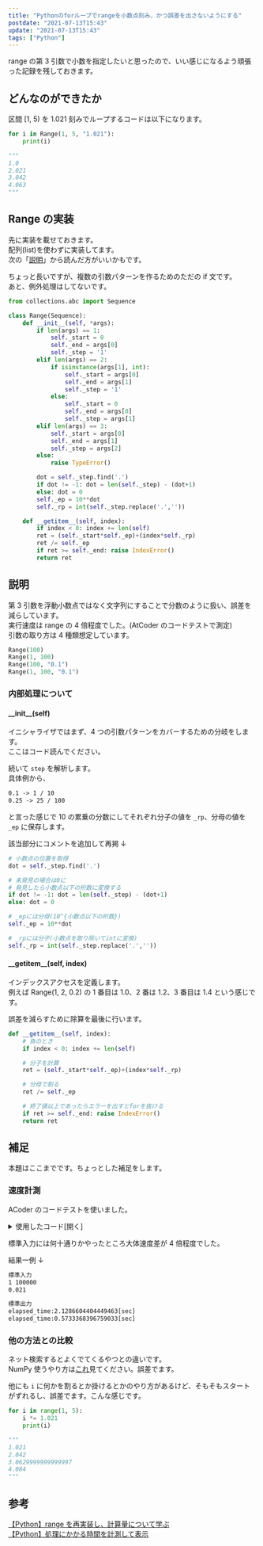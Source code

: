 ```yaml
---
title: "Pythonのforループでrangeを小数点刻み、かつ誤差を出さないようにする"
postdate: "2021-07-13T15:43"
update: "2021-07-13T15:43"
tags: ["Python"]
---
```


range の第 3 引数で小数を指定したいと思ったので、いい感じになるよう頑張った記録を残しておきます。

## どんなのができたか

<!-- textlint-disable ja-spacing/ja-no-space-around-parentheses, ja-technical-writing/no-unmatched-pair -->

区間 [1, 5) を 1.021 刻みでループするコードは以下になります。

<!-- textlint-enable ja-spacing/ja-no-space-around-parentheses, ja-technical-writing/no-unmatched-pair -->

```python
for i in Range(1, 5, "1.021"):
    print(i)

"""
1.0
2.021
3.042
4.063
"""
```

## Range の実装

先に実装を載せておきます。  
配列(list)を使わずに実装してます。  
次の「[説明](#toc_headline_3)」から読んだ方がいいかもです。

ちょっと長いですが、複数の引数パターンを作るためのただの if 文です。  
あと、例外処理はしてないです。

```python
from collections.abc import Sequence

class Range(Sequence):
    def __init__(self, *args):
        if len(args) == 1:
            self._start = 0
            self._end = args[0]
            self._step = '1'
        elif len(args) == 2:
            if isinstance(args[1], int):
                self._start = args[0]
                self._end = args[1]
                self._step = '1'
            else:
                self._start = 0
                self._end = args[0]
                self._step = args[1]
        elif len(args) == 3:
            self._start = args[0]
            self._end = args[1]
            self._step = args[2]
        else:
            raise TypeError()

        dot = self._step.find('.')
        if dot != -1: dot = len(self._step) - (dot+1)
        else: dot = 0
        self._ep = 10**dot
        self._rp = int(self._step.replace('.',''))

    def __getitem__(self, index):
        if index < 0: index += len(self)
        ret = (self._start*self._ep)+(index*self._rp)
        ret /= self._ep
        if ret >= self._end: raise IndexError()
        return ret
```

## 説明

第 3 引数を浮動小数点ではなく文字列にすることで分数のように扱い、誤差を減らしています。  
実行速度は range の 4 倍程度でした。(AtCoder のコードテストで測定)  
引数の取り方は 4 種類想定しています。

```python
Range(100)
Range(1, 100)
Range(100, "0.1")
Range(1, 100, "0.1")
```

### 内部処理について

#### \_\_init\_\_(self)

イニシャライザではまず、4 つの引数パターンをカバーするための分岐をします。  
ここはコード読んでください。

続いて `step` を解析します。  
具体例から、

```txt
0.1 -> 1 / 10
0.25 -> 25 / 100
```

と言った感じで 10 の累乗の分数にしてそれぞれ分子の値を `_rp`、分母の値を `_ep` に保存します。

該当部分にコメントを追加して再掲 ↓

```python
# 小数点の位置を取得
dot = self._step.find('.')

# 未発見の場合は0に
# 発見したら小数点以下の桁数に変換する
if dot != -1: dot = len(self._step) - (dot+1)
else: dot = 0

# _epには分母(10^{小数点以下の桁数})
self._ep = 10**dot

# _rpには分子(小数点を取り除いてintに変換)
self._rp = int(self._step.replace('.',''))
```

#### \_\_getitem\_\_(self, index)

インデックスアクセスを定義します。  
例えば Range(1, 2, 0.2) の 1 番目は 1.0、2 番は 1.2、3 番目は 1.4 という感じです。

誤差を減らすために除算を最後に行います。

```python
def __getitem__(self, index):
    # 負のとき
    if index < 0: index += len(self)

    # 分子を計算
    ret = (self._start*self._ep)+(index*self._rp)

    # 分母で割る
    ret /= self._ep

    # 終了値以上であったらエラーを出すとforを抜ける
    if ret >= self._end: raise IndexError()
    return ret
```

## 補足

本題はここまでです。ちょっとした補足をします。

### 速度計測

ACoder のコードテストを使いました。

<details>
  <summary>使用したコード[開く]</summary>

```python
from collections.abc import Sequence
import time

class Range(Sequence):
    def __init__(self, *args):
        if len(args) == 1:
            self._start = 0
            self._end = args[0]
            self._step = '1'
        elif len(args) == 2:
            if isinstance(args[1], int):
                self._start = args[0]
                self._end = args[1]
                self._step = '1'
            else:
                self._start = 0
                self._end = args[0]
                self._step = args[1]
        elif len(args) == 3:
            self._start = args[0]
            self._end = args[1]
            self._step = args[2]
        else:
            raise TypeError()

        dot = self._step.find('.')
        if dot != -1: dot = len(self._step) - (dot+1)
        else: dot = 0
        self._ep = 10**dot
        self._rp = int(self._step.replace('.',''))

    def __getitem__(self, index):
        if index < 0: index += len(self)
        ret = (self._start*self._ep)+(index*self._rp)
        ret /= self._ep
        if ret >= self._end: raise IndexError()
        return ret

    def __len__(self):
        d = (self._end-self._start)
        return round((d/float(self._step))+0.5)


start, end = map(int, input().split())
step = input()

sum = 0

s = time.time()


for i in Range(start, end, step):
    sum += i


elapsed_time = time.time() - s
print ("elapsed_time:{0}".format(elapsed_time) + "[sec]")

end *= int(round(1/float(step)))
sum = 0

s = time.time()


for i in range(start, end):
    sum += i


elapsed_time2 = time.time() - s
print ("elapsed_time:{0}".format(elapsed_time2) + "[sec]")
```

</details>

標準入力には何十通りかやったところ大体速度差が 4 倍程度でした。

結果一例 ↓

```txt
標準入力
1 100000
0.021

標準出力
elapsed_time:2.1286604404449463[sec]
elapsed_time:0.5733368396759033[sec]
```

### 他の方法との比較

ネット検索するとよくでてくるやつとの違いです。  
NumPy 使うやり方は[これ](https://snowtree-injune.com/2019/07/07/arange-linspace)見てください。誤差でます。

他にも `i` に何かを割るとか掛けるとかのやり方があるけど、そもそもスタートがずれるし、誤差でます。こんな感じです。

```python
for i in range(1, 5):
    i *= 1.021
    print(i)

"""
1.021
2.042
3.0629999999999997
4.084
"""
```

## 参考

[【Python】range を再実装し、計算量について学ぶ](https://qiita.com/tanuk1647/items/6051599e8eeff510a453)  
[【Python】処理にかかる時間を計測して表示](https://qiita.com/fantm21/items/3dc7fbf4e935311488bc)
